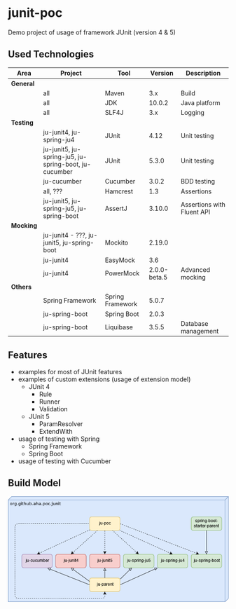 # junit-poc
Demo project of usage of framework JUnit (version 4 & 5)

## Used Technologies

| Area        | Project                                               | Tool             | Version      | Description                 |
| ----------  | ----------------------------------------------------- | ---------------- | ------------ | --------------------------- |
| **General** |                                                       |                  |              |                             |
|             | all                                                   | Maven            | 3.x          | Build                       |
|             | all                                                   | JDK              | 10.0.2       | Java platform               |
|             | all                                                   | SLF4J            | 3.x          | Logging                     |
| **Testing** |                                                       |                  |              |                             |
|             | ju-junit4, ju-spring-ju4                              | JUnit            | 4.12         | Unit testing                |
|             | ju-junit5, ju-spring-ju5, ju-spring-boot, ju-cucumber | JUnit            | 5.3.0        | Unit testing                |
|             | ju-cucumber                                           | Cucumber         | 3.0.2        | BDD testing                 |
|             | all, ???                                              | Hamcrest         | 1.3          | Assertions                  |
|             | ju-junit5, ju-spring-ju5, ju-spring-boot              | AssertJ          | 3.10.0       | Assertions with Fluent API  |
| **Mocking** |                                                       |                  |              |                             |
|             | ju-junit4 - ???, ju-junit5, ju-spring-boot            | Mockito          | 2.19.0       |                             |
|             | ju-junit4                                             | EasyMock         | 3.6          |                             |
|             | ju-junit4                                             | PowerMock        | 2.0.0-beta.5 | Advanced mocking            |
| **Others** |                                                        |                  |              |                             |
|             | Spring Framework                                      | Spring Framework | 5.0.7        |                             |
|             | ju-spring-boot                                        | Spring Boot      | 2.0.3        |                             |
|             | ju-spring-boot                                        | Liquibase        | 3.5.5        | Database management         |


## Features
* examples for most of JUnit features
* examples of custom extensions (usage of extension model)
  * JUnit 4
    * Rule
    * Runner
    * Validation
  * JUnit 5
    * ParamResolver
    * ExtendWith
* usage of testing with Spring
  * Spring Framework
  * Spring Boot
* usage of testing with Cucumber

## Build Model
![Build model](build-model.png?raw=true "Build model")

